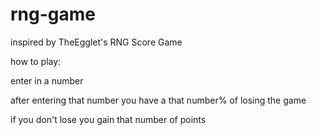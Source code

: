 # rng-game
 inspired by TheEgglet's RNG Score Game
 
 how to play:
 
 enter in a number
 
 after entering that number you have a that number% of losing the game
 
 if you don't lose you gain that number of points
